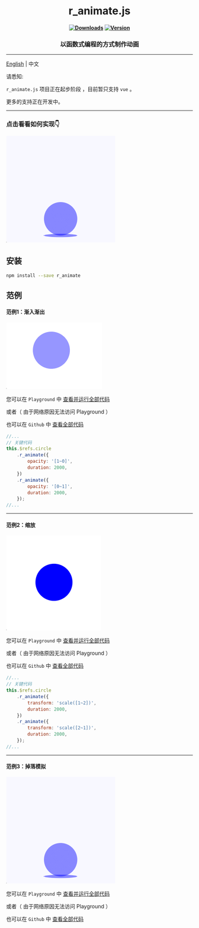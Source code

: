 <h1 align="center">r_animate.js</h1>


<h4 align="center">

[![Downloads][npm-downloads-src]][npm-downloads-href]
[![Version][npm-version-src]][npm-version-href]

</h4>

<h3 align="center">以函数式编程的方式制作动画</h3>

---

[English](https://github.com/r1ader/r_animate/blob/main/README.md) | 中文


请悉知:

`r_animate.js` 项目正在起步阶段 ，目前暂只支持 `vue` 。

更多的支持正在开发中。

[npm-downloads-src]: https://img.shields.io/npm/dt/r_animate.svg?style=flat&color=darkgreen

[npm-downloads-href]: https://www.npmjs.com/package/r_animate

[npm-version-src]: https://img.shields.io/npm/v/r_animate/latest.svg?style=flat&color=darkorange&label=version

[npm-version-href]: https://www.npmjs.com/package/r_animate

---
### 点击看看如何实现👇

<a href="#范例3掉落模拟"><img src="https://github.com/r1ader/r_animate/blob/main/image/example_3_cn.gif" alt="example_3_cn"></a>


## 安装

```bash
npm install --save r_animate 
```

## 范例

#### 范例1：渐入渐出

<img src="https://github.com/r1ader/r_animate/blob/main/image/example_1_cn.gif" alt="example_1_cn">

您可以在 `Playground` 中 [查看并运行全部代码](https://stackblitz.com/edit/vue-ufvvux)

或者（ 由于网络原因无法访问 Playground ）

也可以在 `Github` 中 [查看全部代码](https://github.com/r1ader/r_animate/blob/main/code/example_1.vue)

```javascript
//...
// 关键代码
this.$refs.circle
    .r_animate({
        opacity: '[1~0]',
        duration: 2000,
    })
    .r_animate({
        opacity: '[0~1]',
        duration: 2000,
    });
//...
```

---

#### 范例2：缩放

<img src="https://github.com/r1ader/r_animate/blob/main/image/example_2_cn.gif" alt="example_2_cn">

您可以在 `Playground` 中 [查看并运行全部代码](https://stackblitz.com/edit/vue-zpshvy)

或者（ 由于网络原因无法访问 Playground ）

也可以在 `Github` 中 [查看全部代码](https://github.com/r1ader/r_animate/blob/main/code/example_2.vue)

```javascript
//...
// 关键代码
this.$refs.circle
    .r_animate({
        transform: 'scale([1~2])',
        duration: 2000,
    })
    .r_animate({
        transform: 'scale([2~1])',
        duration: 2000,
    });
//...
```

---

#### 范例3：掉落模拟

<img src="https://github.com/r1ader/r_animate/blob/main/image/example_3_cn.gif" alt="example_3_cn">

您可以在 `Playground` 中 [查看并运行全部代码](https://stackblitz.com/edit/vue-fdkv5z)

或者（ 由于网络原因无法访问 Playground ）

也可以在 `Github` 中 [查看全部代码](https://github.com/r1ader/r_animate/blob/main/code/example_3.vue)
